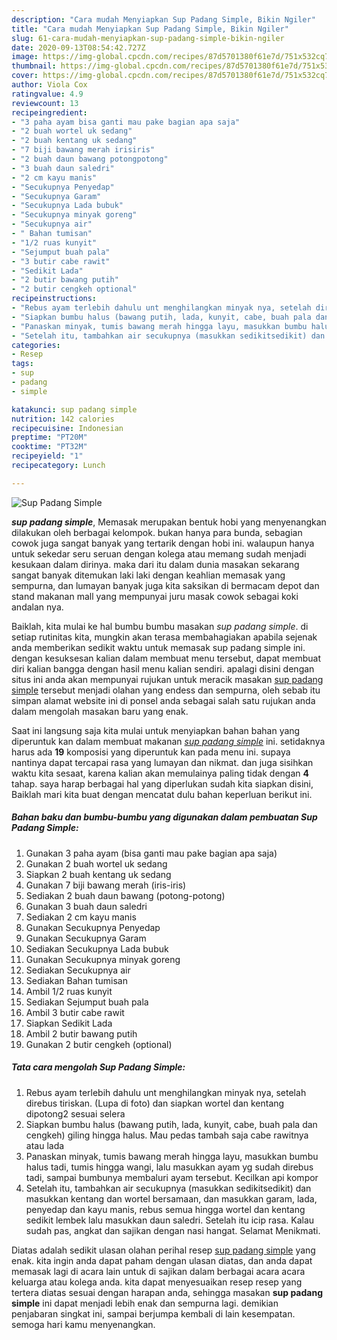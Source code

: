 ```yaml
---
description: "Cara mudah Menyiapkan Sup Padang Simple, Bikin Ngiler"
title: "Cara mudah Menyiapkan Sup Padang Simple, Bikin Ngiler"
slug: 61-cara-mudah-menyiapkan-sup-padang-simple-bikin-ngiler
date: 2020-09-13T08:54:42.727Z
image: https://img-global.cpcdn.com/recipes/87d5701380f61e7d/751x532cq70/sup-padang-simple-foto-resep-utama.jpg
thumbnail: https://img-global.cpcdn.com/recipes/87d5701380f61e7d/751x532cq70/sup-padang-simple-foto-resep-utama.jpg
cover: https://img-global.cpcdn.com/recipes/87d5701380f61e7d/751x532cq70/sup-padang-simple-foto-resep-utama.jpg
author: Viola Cox
ratingvalue: 4.9
reviewcount: 13
recipeingredient:
- "3 paha ayam bisa ganti mau pake bagian apa saja"
- "2 buah wortel uk sedang"
- "2 buah kentang uk sedang"
- "7 biji bawang merah irisiris"
- "2 buah daun bawang potongpotong"
- "3 buah daun saledri"
- "2 cm kayu manis"
- "Secukupnya Penyedap"
- "Secukupnya Garam"
- "Secukupnya Lada bubuk"
- "Secukupnya minyak goreng"
- "Secukupnya air"
- " Bahan tumisan"
- "1/2 ruas kunyit"
- "Sejumput buah pala"
- "3 butir cabe rawit"
- "Sedikit Lada"
- "2 butir bawang putih"
- "2 butir cengkeh optional"
recipeinstructions:
- "Rebus ayam terlebih dahulu unt menghilangkan minyak nya, setelah direbus tiriskan. (Lupa di foto) dan siapkan wortel dan kentang dipotong2 sesuai selera"
- "Siapkan bumbu halus (bawang putih, lada, kunyit, cabe, buah pala dan cengkeh) giling hingga halus. Mau pedas tambah saja cabe rawitnya atau lada"
- "Panaskan minyak, tumis bawang merah hingga layu, masukkan bumbu halus tadi, tumis hingga wangi, lalu masukkan ayam yg sudah direbus tadi, sampai bumbunya membaluri ayam tersebut. Kecilkan api kompor"
- "Setelah itu, tambahkan air secukupnya (masukkan sedikitsedikit) dan masukkan kentang dan wortel bersamaan, dan masukkan garam, lada, penyedap dan kayu manis, rebus semua hingga wortel dan kentang sedikit lembek lalu masukkan daun saledri. Setelah itu icip rasa. Kalau sudah pas, angkat dan sajikan dengan nasi hangat. Selamat Menikmati."
categories:
- Resep
tags:
- sup
- padang
- simple

katakunci: sup padang simple 
nutrition: 142 calories
recipecuisine: Indonesian
preptime: "PT20M"
cooktime: "PT32M"
recipeyield: "1"
recipecategory: Lunch

---
```



![Sup Padang Simple](https://img-global.cpcdn.com/recipes/87d5701380f61e7d/751x532cq70/sup-padang-simple-foto-resep-utama.jpg)

<b><i>sup padang simple</i></b>, Memasak merupakan bentuk hobi yang menyenangkan dilakukan oleh berbagai kelompok. bukan hanya para bunda, sebagian cowok juga sangat banyak yang tertarik dengan hobi ini. walaupun hanya untuk sekedar seru seruan dengan kolega atau memang sudah menjadi kesukaan dalam dirinya. maka dari itu dalam dunia masakan sekarang sangat banyak ditemukan laki laki dengan keahlian memasak yang sempurna, dan lumayan banyak juga kita saksikan di bermacam depot dan stand makanan mall yang mempunyai juru masak cowok sebagai koki andalan nya.

Baiklah, kita mulai ke hal bumbu bumbu masakan <i>sup padang simple</i>. di setiap rutinitas kita, mungkin akan terasa membahagiakan apabila sejenak anda memberikan sedikit waktu untuk memasak sup padang simple ini. dengan kesuksesan kalian dalam membuat menu tersebut, dapat membuat diri kalian bangga dengan hasil menu kalian sendiri. apalagi disini dengan situs ini anda akan mempunyai rujukan untuk meracik masakan <u>sup padang simple</u> tersebut menjadi olahan yang endess dan sempurna, oleh sebab itu simpan alamat website ini di ponsel anda sebagai salah satu rujukan anda dalam mengolah masakan baru yang enak.




Saat ini langsung saja kita mulai untuk menyiapkan bahan bahan yang diperuntuk kan dalam membuat makanan <u><i>sup padang simple</i></u> ini. setidaknya harus ada <b>19</b> komposisi yang diperuntuk kan pada menu ini. supaya nantinya dapat tercapai rasa yang lumayan dan nikmat. dan juga sisihkan waktu kita sesaat, karena kalian akan memulainya paling tidak dengan <b>4</b> tahap. saya harap berbagai hal yang diperlukan sudah kita siapkan disini, Baiklah mari kita buat dengan mencatat dulu bahan keperluan berikut ini.

<!--inarticleads1-->

##### Bahan baku dan bumbu-bumbu yang digunakan dalam pembuatan Sup Padang Simple:

1. Gunakan 3 paha ayam (bisa ganti mau pake bagian apa saja)
1. Gunakan 2 buah wortel uk sedang
1. Siapkan 2 buah kentang uk sedang
1. Gunakan 7 biji bawang merah (iris-iris)
1. Sediakan 2 buah daun bawang (potong-potong)
1. Gunakan 3 buah daun saledri
1. Sediakan 2 cm kayu manis
1. Gunakan Secukupnya Penyedap
1. Gunakan Secukupnya Garam
1. Sediakan Secukupnya Lada bubuk
1. Gunakan Secukupnya minyak goreng
1. Sediakan Secukupnya air
1. Sediakan  Bahan tumisan
1. Ambil 1/2 ruas kunyit
1. Sediakan Sejumput buah pala
1. Ambil 3 butir cabe rawit
1. Siapkan Sedikit Lada
1. Ambil 2 butir bawang putih
1. Gunakan 2 butir cengkeh (optional)




<!--inarticleads2-->

##### Tata cara mengolah Sup Padang Simple:

1. Rebus ayam terlebih dahulu unt menghilangkan minyak nya, setelah direbus tiriskan. (Lupa di foto) dan siapkan wortel dan kentang dipotong2 sesuai selera
1. Siapkan bumbu halus (bawang putih, lada, kunyit, cabe, buah pala dan cengkeh) giling hingga halus. Mau pedas tambah saja cabe rawitnya atau lada
1. Panaskan minyak, tumis bawang merah hingga layu, masukkan bumbu halus tadi, tumis hingga wangi, lalu masukkan ayam yg sudah direbus tadi, sampai bumbunya membaluri ayam tersebut. Kecilkan api kompor
1. Setelah itu, tambahkan air secukupnya (masukkan sedikitsedikit) dan masukkan kentang dan wortel bersamaan, dan masukkan garam, lada, penyedap dan kayu manis, rebus semua hingga wortel dan kentang sedikit lembek lalu masukkan daun saledri. Setelah itu icip rasa. Kalau sudah pas, angkat dan sajikan dengan nasi hangat. Selamat Menikmati.




Diatas adalah sedikit ulasan olahan perihal resep <u>sup padang simple</u> yang enak. kita ingin anda dapat paham dengan ulasan diatas, dan anda dapat memasak lagi di acara lain untuk di sajikan dalam berbagai acara acara keluarga atau kolega anda. kita dapat menyesuaikan resep resep yang tertera diatas sesuai dengan harapan anda, sehingga masakan <b>sup padang simple</b> ini dapat menjadi lebih enak dan sempurna lagi. demikian penjabaran singkat ini, sampai berjumpa kembali di lain kesempatan. semoga hari kamu menyenangkan.
